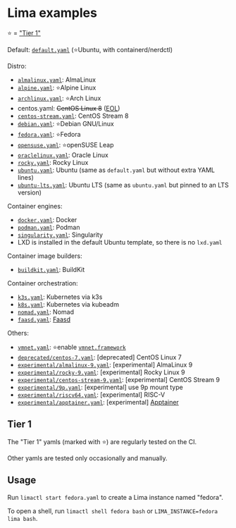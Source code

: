 # Lima examples

⭐ = ["Tier 1"](#tier-1)

Default: [`default.yaml`](./default.yaml) (⭐Ubuntu, with containerd/nerdctl)

Distro:
- [`almalinux.yaml`](./almalinux.yaml): AlmaLinux
- [`alpine.yaml`](./alpine.yaml): ⭐Alpine Linux
- [`archlinux.yaml`](./archlinux.yaml): ⭐Arch Linux
- centos.yaml: ~~CentOS Linux 8~~ ([EOL](https://www.centos.org/centos-linux-eol/))
- [`centos-stream.yaml`](./centos-stream.yaml): CentOS Stream 8
- [`debian.yaml`](./debian.yaml): ⭐Debian GNU/Linux
- [`fedora.yaml`](./fedora.yaml): ⭐Fedora
- [`opensuse.yaml`](./opensuse.yaml): ⭐openSUSE Leap
- [`oraclelinux.yaml`](./oraclelinux.yaml): Oracle Linux
- [`rocky.yaml`](./rocky.yaml): Rocky Linux
- [`ubuntu.yaml`](./ubuntu.yaml): Ubuntu (same as `default.yaml` but without extra YAML lines)
- [`ubuntu-lts.yaml`](./ubuntu-lts.yaml): Ubuntu LTS (same as `ubuntu.yaml` but pinned to an LTS version)

Container engines:
- [`docker.yaml`](./docker.yaml): Docker
- [`podman.yaml`](./podman.yaml): Podman
- [`singularity.yaml`](./singularity.yaml): Singularity
- LXD is installed in the default Ubuntu template, so there is no `lxd.yaml`

Container image builders:
- [`buildkit.yaml`](./buildkit.yaml): BuildKit

Container orchestration:
- [`k3s.yaml`](./k3s.yaml): Kubernetes via k3s
- [`k8s.yaml`](./k8s.yaml): Kubernetes via kubeadm
- [`nomad.yaml`](./nomad.yaml): Nomad
- [`faasd.yaml`](./faasd.yaml): [Faasd](https://docs.openfaas.com/deployment/faasd/)

Others:
- [`vmnet.yaml`](./vmnet.yaml): ⭐enable [`vmnet.framework`](../docs/network.md)
- [`deprecated/centos-7.yaml`](./deprecated/centos-7.yaml): [deprecated] CentOS Linux 7
- [`experimental/almalinux-9.yaml`](experimental/almalinux-9.yaml): [experimental] AlmaLinux 9
- [`experimental/rocky-9.yaml`](experimental/rocky-9.yaml): [experimental] Rocky Linux 9
- [`experimental/centos-stream-9.yaml`](experimental/centos-stream-9.yaml): [experimental] CentOS Stream 9
- [`experimental/9p.yaml`](experimental/9p.yaml): [experimental] use 9p mount type
- [`experimental/riscv64.yaml`](experimental/riscv64.yaml): [experimental] RISC-V
- [`experimental/apptainer.yaml`](./experimental/apptainer.yaml): [experimental] [Apptainer](https://apptainer.org/)

## Tier 1

The "Tier 1" yamls (marked with ⭐) are regularly tested on the CI.

Other yamls are tested only occasionally and manually.

## Usage
Run `limactl start fedora.yaml` to create a Lima instance named "fedora".

To open a shell, run `limactl shell fedora bash` or `LIMA_INSTANCE=fedora lima bash`.
